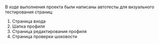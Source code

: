 В ходе выполнения проекта были написаны автотесты для визуального тестирования страниц:
1. Страница входа
2. Шапка профиля
3. Страница редактирования профиля
4. Страница проверки шоковости

